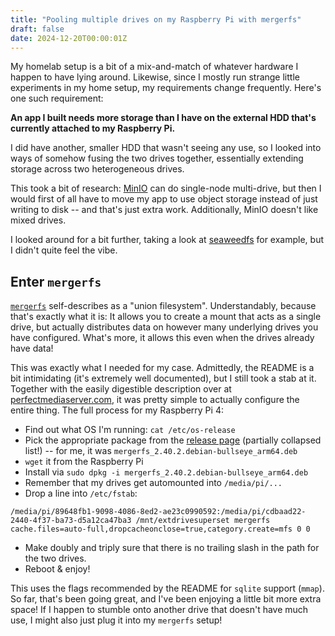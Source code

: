 ```yaml
---
title: "Pooling multiple drives on my Raspberry Pi with mergerfs"
draft: false
date: 2024-12-20T00:00:01Z
---
```


My homelab setup is a bit of a mix-and-match of whatever hardware I happen to have lying around. Likewise, since I mostly run strange little experiments in my home setup, my requirements change frequently. Here's one such requirement:

**An app I built needs more storage than I have on the external HDD that's currently attached to my Raspberry Pi.**

I did have another, smaller HDD that wasn't seeing any use, so I looked into ways of somehow fusing the two drives together, essentially extending storage across two heterogeneous drives.

This took a bit of research: [MinIO](https://min.io/docs/minio/linux/operations/install-deploy-manage/deploy-minio-single-node-multi-drive.html) can do single-node multi-drive, but then I would first of all have to move my app to use object storage instead of just writing to disk -- and that's just extra work. Additionally, MinIO doesn't like mixed drives.

I looked around for a bit further, taking a look at [seaweedfs](https://seaweedfs.com/) for example, but I didn't quite feel the vibe.

## Enter `mergerfs`

[`mergerfs`](https://github.com/trapexit/mergerfs) self-describes as a "union filesystem". Understandably, because that's exactly what it is: It allows you to create a mount that acts as a single drive, but actually distributes data on however many underlying drives you have configured. What's more, it allows this even when the drives already have data!

This was exactly what I needed for my case. Admittedly, the README is a bit intimidating (it's extremely well documented), but I still took a stab at it. Together with the easily digestible description over at [perfectmediaserver.com](https://perfectmediaserver.com/02-tech-stack/mergerfs/), it was pretty simple to actually configure the entire thing. The full process for my Raspberry Pi 4:

- Find out what OS I'm running: `cat /etc/os-release`
- Pick the appropriate package from the [release page](https://github.com/trapexit/mergerfs/releases) (partially collapsed list!) -- for me, it was `mergerfs_2.40.2.debian-bullseye_arm64.deb`
- `wget` it from the Raspberry Pi
- Install via `sudo dpkg -i mergerfs_2.40.2.debian-bullseye_arm64.deb`
- Remember that my drives get automounted into `/media/pi/...`
- Drop a line into `/etc/fstab`:

`/media/pi/89648fb1-9098-4086-8ed2-ae23c0990592:/media/pi/cdbaad22-2440-4f37-ba73-d5a12ca47ba3 /mnt/extdrivesuperset mergerfs cache.files=auto-full,dropcacheonclose=true,category.create=mfs 0 0`

- Make doubly and triply sure that there is no trailing slash in the path for the two drives.
- Reboot & enjoy!

This uses the flags recommended by the README for `sqlite` support (`mmap`). So far, that's been going great, and I've been enjoying a little bit more extra space! If I happen to stumble onto another drive that doesn't have much use, I might also just plug it into my `mergerfs` setup!